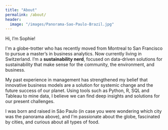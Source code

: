 ```yaml
---
title: "About"
permalink: /about/
header:
  image: "/images/Panorama-Sao-Paulo-Brazil.jpg"
---
```


Hi, I’m Sophie! 

I'm a globe-trotter who has recently moved from Montreal to San Francisco to pursue a master’s in business analytics. Now currently living in Switzerland. I’m a **sustainability nerd**, focused on data-driven solutions for sustainability that make sense for the community, the environment, and business.

My past experience in management has strengthened my belief that innovative business models are a solution for systemic change and the future success of our planet. Using tools such as Python, R, SQL and Tableau to mine data, I believe we can find deep insights and solutions for our present challenges.

I was born and raised in São Paulo (in case you were wondering which city was the panorama above), and I'm passionate about the globe, fascinated by cities, and curious about all types of food.
